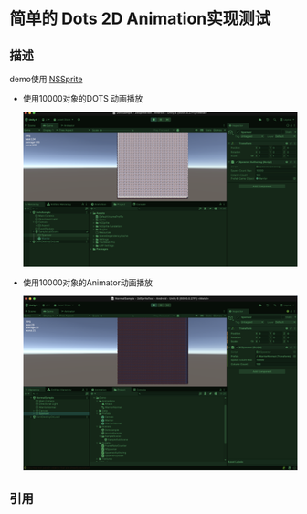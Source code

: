 # 简单的 Dots 2D Animation实现测试

## 描述

demo使用 [NSSprite](https://github.com/Antoshidza/NSprites)

* 使用10000对象的DOTS 动画播放

	![](assets/2024-12-17-09-14-07.png)

* 使用10000对象的Animator动画播放

	![](assets/2024-12-17-09-15-14.png)

## 引用

